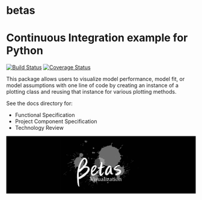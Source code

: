 # betas

# Continuous Integration example for Python

[![Build Status](https://travis-ci.org/betas-org/betas/codebase.svg?branch=master)](https://travis-ci.org/betas-org/betas/codebase)
[![Coverage Status](https://coveralls.io/repos/github/betas-org/betas/badge.svg?branch=master)](https://coveralls.io/github/betas-org/betas?branch=master)

This package allows users to visualize model performance, model fit, or model assumptions with one line of code by creating an instance of a plotting class and reusing that instance for various plotting methods.

See the docs directory for:
- Functional Specification
- Project Component Specification
- Technology Review

![logo](docs/logo.png)

